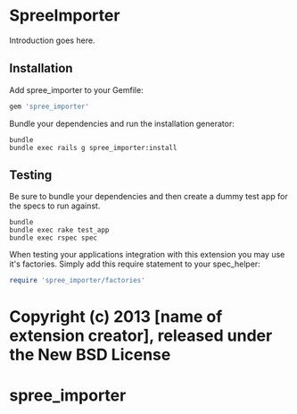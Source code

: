 SpreeImporter
=============

Introduction goes here.

Installation
------------

Add spree_importer to your Gemfile:

```ruby
gem 'spree_importer'
```

Bundle your dependencies and run the installation generator:

```shell
bundle
bundle exec rails g spree_importer:install
```

Testing
-------

Be sure to bundle your dependencies and then create a dummy test app for the specs to run against.

```shell
bundle
bundle exec rake test_app
bundle exec rspec spec
```

When testing your applications integration with this extension you may use it's factories.
Simply add this require statement to your spec_helper:

```ruby
require 'spree_importer/factories'
```

Copyright (c) 2013 [name of extension creator], released under the New BSD License
=======
spree_importer
==============

